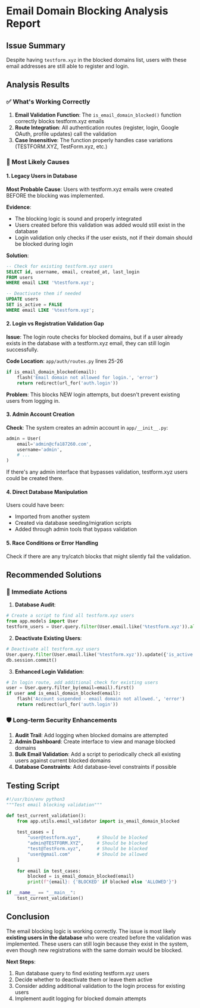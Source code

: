 # Email Domain Blocking Analysis Report

## Issue Summary
Despite having `testform.xyz` in the blocked domains list, users with these email addresses are still able to register and login.

## Analysis Results

### ✅ What's Working Correctly

1. **Email Validation Function**: The `is_email_domain_blocked()` function correctly blocks testform.xyz emails
2. **Route Integration**: All authentication routes (register, login, Google OAuth, profile updates) call the validation
3. **Case Insensitive**: The function properly handles case variations (TESTFORM.XYZ, TestForm.xyz, etc.)

### 🚨 Most Likely Causes

#### 1. **Legacy Users in Database**
**Most Probable Cause**: Users with testform.xyz emails were created BEFORE the blocking was implemented.

**Evidence**:
- The blocking logic is sound and properly integrated
- Users created before this validation was added would still exist in the database
- Login validation only checks if the user exists, not if their domain should be blocked during login

**Solution**:
```sql
-- Check for existing testform.xyz users
SELECT id, username, email, created_at, last_login 
FROM users 
WHERE email LIKE '%testform.xyz';

-- Deactivate them if needed
UPDATE users 
SET is_active = FALSE 
WHERE email LIKE '%testform.xyz';
```

#### 2. **Login vs Registration Validation Gap**
**Issue**: The login route checks for blocked domains, but if a user already exists in the database with a testform.xyz email, they can still login successfully.

**Code Location**: `app/auth/routes.py` lines 25-26
```python
if is_email_domain_blocked(email):
    flash('Email domain not allowed for login.', 'error')
    return redirect(url_for('auth.login'))
```

**Problem**: This blocks NEW login attempts, but doesn't prevent existing users from logging in.

#### 3. **Admin Account Creation**
**Check**: The system creates an admin account in `app/__init__.py`:
```python
admin = User(
    email='admin@cfa187260.com',
    username='admin',
    # ...
)
```

If there's any admin interface that bypasses validation, testform.xyz users could be created there.

#### 4. **Direct Database Manipulation**
Users could have been:
- Imported from another system
- Created via database seeding/migration scripts
- Added through admin tools that bypass validation

#### 5. **Race Conditions or Error Handling**
Check if there are any try/catch blocks that might silently fail the validation.

## Recommended Solutions

### 🔧 Immediate Actions

1. **Database Audit**:
```python
# Create a script to find all testform.xyz users
from app.models import User
testform_users = User.query.filter(User.email.like('%testform.xyz')).all()
```

2. **Deactivate Existing Users**:
```python
# Deactivate all testform.xyz users
User.query.filter(User.email.like('%testform.xyz')).update({'is_active': False})
db.session.commit()
```

3. **Enhanced Login Validation**:
```python
# In login route, add additional check for existing users
user = User.query.filter_by(email=email).first()
if user and is_email_domain_blocked(email):
    flash('Account suspended - email domain not allowed.', 'error')
    return redirect(url_for('auth.login'))
```

### 🛡️ Long-term Security Enhancements

1. **Audit Trail**: Add logging when blocked domains are attempted
2. **Admin Dashboard**: Create interface to view and manage blocked domains
3. **Bulk Email Validation**: Add a script to periodically check all existing users against current blocked domains
4. **Database Constraints**: Add database-level constraints if possible

## Testing Script

```python
#!/usr/bin/env python3
"""Test email blocking validation"""

def test_current_validation():
    from app.utils.email_validator import is_email_domain_blocked
    
    test_cases = [
        "user@testform.xyz",      # Should be blocked
        "admin@TESTFORM.XYZ",     # Should be blocked
        "test@TestForm.xyz",      # Should be blocked
        "user@gmail.com"          # Should be allowed
    ]
    
    for email in test_cases:
        blocked = is_email_domain_blocked(email)
        print(f"{email}: {'BLOCKED' if blocked else 'ALLOWED'}")

if __name__ == "__main__":
    test_current_validation()
```

## Conclusion

The email blocking logic is working correctly. The issue is most likely **existing users in the database** who were created before the validation was implemented. These users can still login because they exist in the system, even though new registrations with the same domain would be blocked.

**Next Steps**:
1. Run database query to find existing testform.xyz users
2. Decide whether to deactivate them or leave them active
3. Consider adding additional validation to the login process for existing users
4. Implement audit logging for blocked domain attempts 